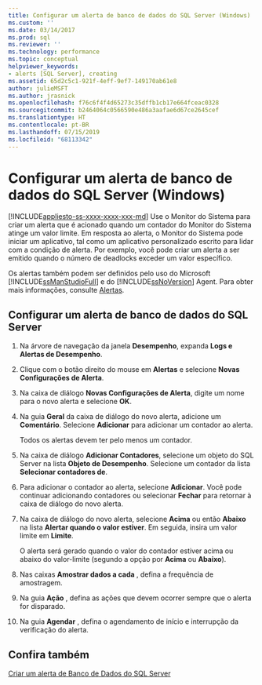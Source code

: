 ```yaml
---
title: Configurar um alerta de banco de dados do SQL Server (Windows) | Microsoft Docs
ms.custom: ''
ms.date: 03/14/2017
ms.prod: sql
ms.reviewer: ''
ms.technology: performance
ms.topic: conceptual
helpviewer_keywords:
- alerts [SQL Server], creating
ms.assetid: 65d2c5c1-921f-4eff-9ef7-149170ab61e8
author: julieMSFT
ms.author: jrasnick
ms.openlocfilehash: f76c6f4f4d65273c35dffb1cb17e664fceac0328
ms.sourcegitcommit: b2464064c0566590e486a3aafae6d67ce2645cef
ms.translationtype: HT
ms.contentlocale: pt-BR
ms.lasthandoff: 07/15/2019
ms.locfileid: "68113342"
---
```

# <a name="set-up-a-sql-server-database-alert-windows"></a>Configurar um alerta de banco de dados do SQL Server (Windows)
[!INCLUDE[appliesto-ss-xxxx-xxxx-xxx-md](../../includes/appliesto-ss-xxxx-xxxx-xxx-md.md)]
  Use o Monitor do Sistema para criar um alerta que é acionado quando um contador do Monitor do Sistema atinge um valor limite. Em resposta ao alerta, o Monitor do Sistema pode iniciar um aplicativo, tal como um aplicativo personalizado escrito para lidar com a condição de alerta. Por exemplo, você pode criar um alerta a ser emitido quando o número de deadlocks exceder um valor específico. 
  
 Os alertas também podem ser definidos pelo uso do Microsoft [!INCLUDE[ssManStudioFull](../../includes/ssmanstudiofull-md.md)] e do [!INCLUDE[ssNoVersion](../../includes/ssnoversion-md.md)] Agent. Para obter mais informações, consulte [Alertas](../../ssms/agent/alerts.md).  
  
## <a name="set-up-a-sql-server-database-alert"></a>Configurar um alerta de banco de dados do SQL Server  
  
1. Na árvore de navegação da janela **Desempenho**, expanda **Logs e Alertas de Desempenho**.  
  
2. Clique com o botão direito do mouse em **Alertas** e selecione **Novas Configurações de Alerta**.
  
3. Na caixa de diálogo **Novas Configurações de Alerta**, digite um nome para o novo alerta e selecione **OK**.  
  
4. Na guia **Geral** da caixa de diálogo do novo alerta, adicione um **Comentário**. Selecione **Adicionar** para adicionar um contador ao alerta.  
  
     Todos os alertas devem ter pelo menos um contador.  
  
5. Na caixa de diálogo **Adicionar Contadores**, selecione um objeto do SQL Server na lista **Objeto de Desempenho**. Selecione um contador da lista **Selecionar contadores de**.  
  
6. Para adicionar o contador ao alerta, selecione **Adicionar**. Você pode continuar adicionando contadores ou selecionar **Fechar** para retornar à caixa de diálogo do novo alerta.  
  
7. Na caixa de diálogo do novo alerta, selecione **Acima** ou então **Abaixo** na lista **Alertar quando o valor estiver**. Em seguida, insira um valor limite em **Limite**.  
  
     O alerta será gerado quando o valor do contador estiver acima ou abaixo do valor-limite (segundo a opção por **Acima** ou **Abaixo**).  
  
8. Nas caixas **Amostrar dados a cada** , defina a frequência de amostragem.  
  
9. Na guia **Ação** , defina as ações que devem ocorrer sempre que o alerta for disparado.  
  
10. Na guia **Agendar** , defina o agendamento de início e interrupção da verificação do alerta.  
  
## <a name="see-also"></a>Confira também  
 [Criar um alerta de Banco de Dados do SQL Server](../../relational-databases/performance-monitor/create-a-sql-server-database-alert.md)  
  
  
